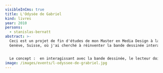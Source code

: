 ```yaml
---
visibleInCms: true
title: L'Odysée de Gabriel
kind: livres
year: 2010
persons:
  - stanislas-bernatt
abstract: >-
  Ceci est un projet de fin d'études de mon Master en Media Design à la HEAD de
  Genève, Suisse, où j'ai cherché à réinventer la bande dessinée interactive.


  Le concept :  en interagissant avec la bande dessinée, le lecteur doit guider Gabriel pour sauver Pénélope. C'est en traçant les contours des cases qu'il suivra le cheminement de l'histoire en faisant attention à déjouer les pièges et énigmes. La seule manette de jeu dans ce projet interactif est votre stylo-bille ou crayon à papier.
image: /images/events/l-odyssee-de-grabriel.jpg
---
```

